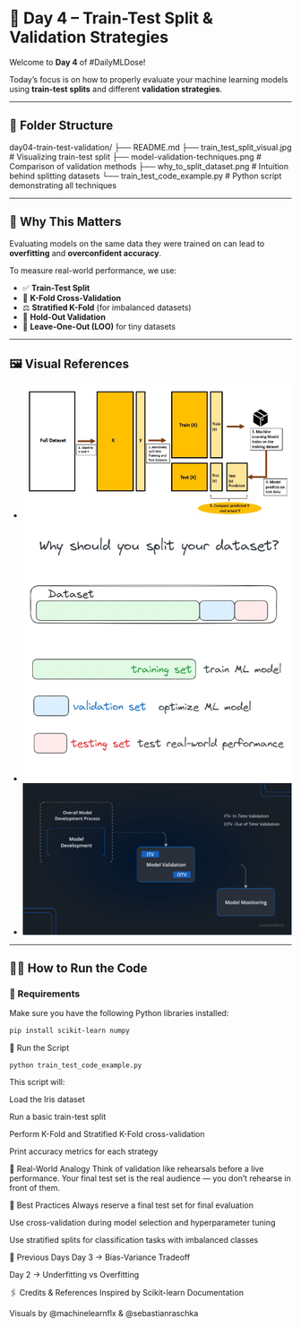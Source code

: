 # 🧪 Day 4 – Train-Test Split & Validation Strategies

Welcome to **Day 4** of #DailyMLDose!

Today’s focus is on how to properly evaluate your machine learning models using **train-test splits** and different **validation strategies**.

---

## 📁 Folder Structure

day04-train-test-validation/
├── README.md
├── train_test_split_visual.jpg # Visualizing train-test split
├── model-validation-techniques.png # Comparison of validation methods
├── why_to_split_dataset.png # Intuition behind splitting datasets
└── train_test_code_example.py # Python script demonstrating all techniques

---

## 🎯 Why This Matters

Evaluating models on the same data they were trained on can lead to **overfitting** and **overconfident accuracy**.

To measure real-world performance, we use:
- ✅ **Train-Test Split**
- 🔄 **K-Fold Cross-Validation**
- ⚖️ **Stratified K-Fold** (for imbalanced datasets)
- 🔬 **Hold-Out Validation**  
- 🧪 **Leave-One-Out (LOO)** for tiny datasets

---

## 🖼️ Visual References

- ![Train-Test Split](train_test_split_visual.jpg)
- ![Why Split the Dataset](why_to_split_dataset.png)
- ![Validation Techniques Overview](model-validation-techniques.png)

---

## 🧑‍💻 How to Run the Code

### 🔧 Requirements
Make sure you have the following Python libraries installed:
```bash
pip install scikit-learn numpy
```

🚀 Run the Script
```
python train_test_code_example.py
```

This script will:


Load the Iris dataset

Run a basic train-test split

Perform K-Fold and Stratified K-Fold cross-validation

Print accuracy metrics for each strategy

🧠 Real-World Analogy
Think of validation like rehearsals before a live performance.
Your final test set is the real audience — you don’t rehearse in front of them.

🔑 Best Practices
Always reserve a final test set for final evaluation

Use cross-validation during model selection and hyperparameter tuning

Use stratified splits for classification tasks with imbalanced classes

🔁 Previous Days
Day 3 → Bias-Variance Tradeoff

Day 2 → Underfitting vs Overfitting

🖇️ Credits & References
Inspired by Scikit-learn Documentation

Visuals by @machinelearnflx & @sebastianraschka
